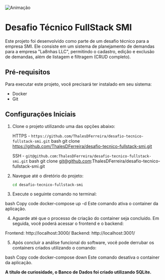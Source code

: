 
![Animação](https://github.com/ThalesDFerreira/desafio-tecnico-fullstack-smi/assets/99926224/a161bd6a-2201-4e7a-9fa2-4de10e3f7fda)

# Desafio Técnico FullStack SMI

Este projeto foi desenvolvido como parte de um desafio técnico para a empresa SMI. Ele consiste em um sistema de planejamento de demandas para a empresa "La8nhas LLC", permitindo o cadastro, edição e exclusão de demandas, além de listagem e filtragem (CRUD completo).

## Pré-requisitos

Para executar este projeto, você precisará ter instalado em seu sistema:

- Docker
- Git

## Configurações Iniciais

1. Clone o projeto utilizando uma das opções abaixo:

   HTTPS - `https://github.com/ThalesDFerreira/desafio-tecnico-fullstack-smi.git`
   bash
   git clone https://github.com/ThalesDFerreira/desafio-tecnico-fullstack-smi.git

   SSH - `git@github.com:ThalesDFerreira/desafio-tecnico-fullstack-smi.git`
   bash
   git clone git@github.com:ThalesDFerreira/desafio-tecnico-fullstack-smi.git
   
3. Navegue até o diretório do projeto:

   ```bash
   cd desafio-tecnico-fullstack-smi

4. Execute o seguinte comando no terminal:

bash
Copy code
docker-compose up -d
Este comando ativa o container da aplicação.

4. Aguarde até que o processo de criação do container seja concluído. Em seguida, você poderá acessar o frontend e o backend:

Frontend: http://localhost:3000/
Backend: http://localhost:3001/

5. Após concluir a análise funcional do software, você pode derrubar os containers criados utilizando o comando:

bash
Copy code
docker-compose down
Este comando desativa o container da aplicação.

**A título de curiosidade, o Banco de Dados foi criado utilizando SQLite.**
